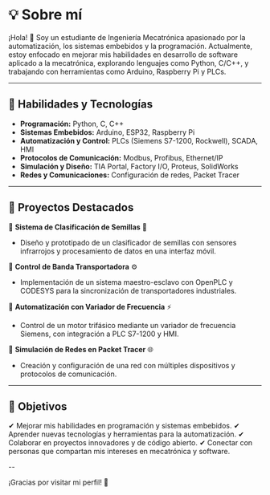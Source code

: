 # 💡 Sobre mí

¡Hola! 👋 Soy un estudiante de Ingeniería Mecatrónica apasionado por la automatización, los sistemas embebidos y la programación. Actualmente, estoy enfocado en mejorar mis habilidades en desarrollo de software aplicado a la mecatrónica, explorando lenguajes como Python, C/C++, y trabajando con herramientas como Arduino, Raspberry Pi y PLCs.

---

## 🚀 Habilidades y Tecnologías

- **Programación:** Python, C, C++
- **Sistemas Embebidos:** Arduino, ESP32, Raspberry Pi
- **Automatización y Control:** PLCs (Siemens S7-1200, Rockwell), SCADA, HMI
- **Protocolos de Comunicación:** Modbus, Profibus, Ethernet/IP
- **Simulación y Diseño:** TIA Portal, Factory I/O, Proteus, SolidWorks
- **Redes y Comunicaciones:** Configuración de redes, Packet Tracer

---

## 📌 Proyectos Destacados

🔹 **Sistema de Clasificación de Semillas** 🌱
- Diseño y prototipado de un clasificador de semillas con sensores infrarrojos y procesamiento de datos en una interfaz móvil.

🔹 **Control de Banda Transportadora** ⚙️
- Implementación de un sistema maestro-esclavo con OpenPLC y CODESYS para la sincronización de transportadores industriales.

🔹 **Automatización con Variador de Frecuencia** ⚡
- Control de un motor trifásico mediante un variador de frecuencia Siemens, con integración a PLC S7-1200 y HMI.

🔹 **Simulación de Redes en Packet Tracer** 🌐
- Creación y configuración de una red con múltiples dispositivos y protocolos de comunicación.

---

## 🎯 Objetivos

✔ Mejorar mis habilidades en programación y sistemas embebidos.
✔ Aprender nuevas tecnologías y herramientas para la automatización.
✔ Colaborar en proyectos innovadores y de código abierto.
✔ Conectar con personas que compartan mis intereses en mecatrónica y software.

--

¡Gracias por visitar mi perfil! 🚀

